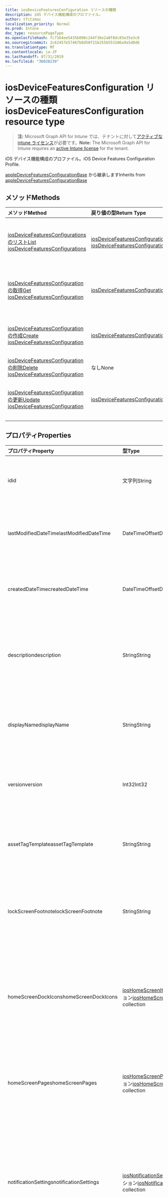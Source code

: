 ```yaml
---
title: iosDeviceFeaturesConfiguration リソースの種類
description: iOS デバイス機能構成のプロファイル。
author: tfitzmac
localization_priority: Normal
ms.prod: Intune
doc_type: resourcePageType
ms.openlocfilehash: fc7164ee5435b090c244f36e2a0f8dc85e35e3c8
ms.sourcegitcommit: 2c62457e57467b8d50f21b255b553106a9a5d8d6
ms.translationtype: MT
ms.contentlocale: ja-JP
ms.lasthandoff: 07/31/2019
ms.locfileid: "36028239"
---
```

# <a name="iosdevicefeaturesconfiguration-resource-type"></a><span data-ttu-id="433be-103">iosDeviceFeaturesConfiguration リソースの種類</span><span class="sxs-lookup"><span data-stu-id="433be-103">iosDeviceFeaturesConfiguration resource type</span></span>

> <span data-ttu-id="433be-104">**注:** Microsoft Graph API for Intune では、テナントに対して[アクティブな intune ライセンス](https://go.microsoft.com/fwlink/?linkid=839381)が必要です。</span><span class="sxs-lookup"><span data-stu-id="433be-104">**Note:** The Microsoft Graph API for Intune requires an [active Intune license](https://go.microsoft.com/fwlink/?linkid=839381) for the tenant.</span></span>

<span data-ttu-id="433be-105">iOS デバイス機能構成のプロファイル。</span><span class="sxs-lookup"><span data-stu-id="433be-105">iOS Device Features Configuration Profile.</span></span>


<span data-ttu-id="433be-106">[appleDeviceFeaturesConfigurationBase](../resources/intune-deviceconfig-appledevicefeaturesconfigurationbase.md) から継承します</span><span class="sxs-lookup"><span data-stu-id="433be-106">Inherits from [appleDeviceFeaturesConfigurationBase](../resources/intune-deviceconfig-appledevicefeaturesconfigurationbase.md)</span></span>

## <a name="methods"></a><span data-ttu-id="433be-107">メソッド</span><span class="sxs-lookup"><span data-stu-id="433be-107">Methods</span></span>
|<span data-ttu-id="433be-108">メソッド</span><span class="sxs-lookup"><span data-stu-id="433be-108">Method</span></span>|<span data-ttu-id="433be-109">戻り値の型</span><span class="sxs-lookup"><span data-stu-id="433be-109">Return Type</span></span>|<span data-ttu-id="433be-110">説明</span><span class="sxs-lookup"><span data-stu-id="433be-110">Description</span></span>|
|:---|:---|:---|
|[<span data-ttu-id="433be-111">iosDeviceFeaturesConfigurations のリスト</span><span class="sxs-lookup"><span data-stu-id="433be-111">List iosDeviceFeaturesConfigurations</span></span>](../api/intune-deviceconfig-iosdevicefeaturesconfiguration-list.md)|<span data-ttu-id="433be-112">[iosDeviceFeaturesConfiguration](../resources/intune-deviceconfig-iosdevicefeaturesconfiguration.md) コレクション</span><span class="sxs-lookup"><span data-stu-id="433be-112">[iosDeviceFeaturesConfiguration](../resources/intune-deviceconfig-iosdevicefeaturesconfiguration.md) collection</span></span>|<span data-ttu-id="433be-113">[iosDeviceFeaturesConfiguration](../resources/intune-deviceconfig-iosdevicefeaturesconfiguration.md) オブジェクトのプロパティとリレーションシップをリストします。</span><span class="sxs-lookup"><span data-stu-id="433be-113">List properties and relationships of the [iosDeviceFeaturesConfiguration](../resources/intune-deviceconfig-iosdevicefeaturesconfiguration.md) objects.</span></span>|
|[<span data-ttu-id="433be-114">iosDeviceFeaturesConfiguration の取得</span><span class="sxs-lookup"><span data-stu-id="433be-114">Get iosDeviceFeaturesConfiguration</span></span>](../api/intune-deviceconfig-iosdevicefeaturesconfiguration-get.md)|[<span data-ttu-id="433be-115">iosDeviceFeaturesConfiguration</span><span class="sxs-lookup"><span data-stu-id="433be-115">iosDeviceFeaturesConfiguration</span></span>](../resources/intune-deviceconfig-iosdevicefeaturesconfiguration.md)|<span data-ttu-id="433be-116">[iosDeviceFeaturesConfiguration](../resources/intune-deviceconfig-iosdevicefeaturesconfiguration.md) オブジェクトのプロパティとリレーションシップを読み取ります。</span><span class="sxs-lookup"><span data-stu-id="433be-116">Read properties and relationships of the [iosDeviceFeaturesConfiguration](../resources/intune-deviceconfig-iosdevicefeaturesconfiguration.md) object.</span></span>|
|[<span data-ttu-id="433be-117">iosDeviceFeaturesConfiguration の作成</span><span class="sxs-lookup"><span data-stu-id="433be-117">Create iosDeviceFeaturesConfiguration</span></span>](../api/intune-deviceconfig-iosdevicefeaturesconfiguration-create.md)|[<span data-ttu-id="433be-118">iosDeviceFeaturesConfiguration</span><span class="sxs-lookup"><span data-stu-id="433be-118">iosDeviceFeaturesConfiguration</span></span>](../resources/intune-deviceconfig-iosdevicefeaturesconfiguration.md)|<span data-ttu-id="433be-119">新しい [iosDeviceFeaturesConfiguration](../resources/intune-deviceconfig-iosdevicefeaturesconfiguration.md) オブジェクトを作成します。</span><span class="sxs-lookup"><span data-stu-id="433be-119">Create a new [iosDeviceFeaturesConfiguration](../resources/intune-deviceconfig-iosdevicefeaturesconfiguration.md) object.</span></span>|
|[<span data-ttu-id="433be-120">iosDeviceFeaturesConfiguration の削除</span><span class="sxs-lookup"><span data-stu-id="433be-120">Delete iosDeviceFeaturesConfiguration</span></span>](../api/intune-deviceconfig-iosdevicefeaturesconfiguration-delete.md)|<span data-ttu-id="433be-121">なし</span><span class="sxs-lookup"><span data-stu-id="433be-121">None</span></span>|<span data-ttu-id="433be-122">[iosDeviceFeaturesConfiguration](../resources/intune-deviceconfig-iosdevicefeaturesconfiguration.md) を削除します。</span><span class="sxs-lookup"><span data-stu-id="433be-122">Deletes a [iosDeviceFeaturesConfiguration](../resources/intune-deviceconfig-iosdevicefeaturesconfiguration.md).</span></span>|
|[<span data-ttu-id="433be-123">iosDeviceFeaturesConfiguration の更新</span><span class="sxs-lookup"><span data-stu-id="433be-123">Update iosDeviceFeaturesConfiguration</span></span>](../api/intune-deviceconfig-iosdevicefeaturesconfiguration-update.md)|[<span data-ttu-id="433be-124">iosDeviceFeaturesConfiguration</span><span class="sxs-lookup"><span data-stu-id="433be-124">iosDeviceFeaturesConfiguration</span></span>](../resources/intune-deviceconfig-iosdevicefeaturesconfiguration.md)|<span data-ttu-id="433be-125">[iosDeviceFeaturesConfiguration](../resources/intune-deviceconfig-iosdevicefeaturesconfiguration.md) オブジェクトのプロパティを更新します。</span><span class="sxs-lookup"><span data-stu-id="433be-125">Update the properties of a [iosDeviceFeaturesConfiguration](../resources/intune-deviceconfig-iosdevicefeaturesconfiguration.md) object.</span></span>|

## <a name="properties"></a><span data-ttu-id="433be-126">プロパティ</span><span class="sxs-lookup"><span data-stu-id="433be-126">Properties</span></span>
|<span data-ttu-id="433be-127">プロパティ</span><span class="sxs-lookup"><span data-stu-id="433be-127">Property</span></span>|<span data-ttu-id="433be-128">型</span><span class="sxs-lookup"><span data-stu-id="433be-128">Type</span></span>|<span data-ttu-id="433be-129">説明</span><span class="sxs-lookup"><span data-stu-id="433be-129">Description</span></span>|
|:---|:---|:---|
|<span data-ttu-id="433be-130">id</span><span class="sxs-lookup"><span data-stu-id="433be-130">id</span></span>|<span data-ttu-id="433be-131">文字列</span><span class="sxs-lookup"><span data-stu-id="433be-131">String</span></span>|<span data-ttu-id="433be-132">エンティティのキー。</span><span class="sxs-lookup"><span data-stu-id="433be-132">Key of the entity.</span></span> <span data-ttu-id="433be-133">[deviceConfiguration](../resources/intune-deviceconfig-deviceconfiguration.md) から継承します</span><span class="sxs-lookup"><span data-stu-id="433be-133">Inherited from [deviceConfiguration](../resources/intune-deviceconfig-deviceconfiguration.md)</span></span>|
|<span data-ttu-id="433be-134">lastModifiedDateTime</span><span class="sxs-lookup"><span data-stu-id="433be-134">lastModifiedDateTime</span></span>|<span data-ttu-id="433be-135">DateTimeOffset</span><span class="sxs-lookup"><span data-stu-id="433be-135">DateTimeOffset</span></span>|<span data-ttu-id="433be-136">オブジェクトの最終更新の DateTime。</span><span class="sxs-lookup"><span data-stu-id="433be-136">DateTime the object was last modified.</span></span> <span data-ttu-id="433be-137">[deviceConfiguration](../resources/intune-deviceconfig-deviceconfiguration.md) から継承します</span><span class="sxs-lookup"><span data-stu-id="433be-137">Inherited from [deviceConfiguration](../resources/intune-deviceconfig-deviceconfiguration.md)</span></span>|
|<span data-ttu-id="433be-138">createdDateTime</span><span class="sxs-lookup"><span data-stu-id="433be-138">createdDateTime</span></span>|<span data-ttu-id="433be-139">DateTimeOffset</span><span class="sxs-lookup"><span data-stu-id="433be-139">DateTimeOffset</span></span>|<span data-ttu-id="433be-140">オブジェクトが作成された DateTime。</span><span class="sxs-lookup"><span data-stu-id="433be-140">DateTime the object was created.</span></span> <span data-ttu-id="433be-141">[deviceConfiguration](../resources/intune-deviceconfig-deviceconfiguration.md) から継承します</span><span class="sxs-lookup"><span data-stu-id="433be-141">Inherited from [deviceConfiguration](../resources/intune-deviceconfig-deviceconfiguration.md)</span></span>|
|<span data-ttu-id="433be-142">description</span><span class="sxs-lookup"><span data-stu-id="433be-142">description</span></span>|<span data-ttu-id="433be-143">String</span><span class="sxs-lookup"><span data-stu-id="433be-143">String</span></span>|<span data-ttu-id="433be-144">管理者が指定した、デバイス構成についての説明。</span><span class="sxs-lookup"><span data-stu-id="433be-144">Admin provided description of the Device Configuration.</span></span> <span data-ttu-id="433be-145">[deviceConfiguration](../resources/intune-deviceconfig-deviceconfiguration.md) から継承します</span><span class="sxs-lookup"><span data-stu-id="433be-145">Inherited from [deviceConfiguration](../resources/intune-deviceconfig-deviceconfiguration.md)</span></span>|
|<span data-ttu-id="433be-146">displayName</span><span class="sxs-lookup"><span data-stu-id="433be-146">displayName</span></span>|<span data-ttu-id="433be-147">String</span><span class="sxs-lookup"><span data-stu-id="433be-147">String</span></span>|<span data-ttu-id="433be-148">管理者が指定した、デバイス構成の名前。</span><span class="sxs-lookup"><span data-stu-id="433be-148">Admin provided name of the device configuration.</span></span> <span data-ttu-id="433be-149">[deviceConfiguration](../resources/intune-deviceconfig-deviceconfiguration.md) から継承します</span><span class="sxs-lookup"><span data-stu-id="433be-149">Inherited from [deviceConfiguration](../resources/intune-deviceconfig-deviceconfiguration.md)</span></span>|
|<span data-ttu-id="433be-150">version</span><span class="sxs-lookup"><span data-stu-id="433be-150">version</span></span>|<span data-ttu-id="433be-151">Int32</span><span class="sxs-lookup"><span data-stu-id="433be-151">Int32</span></span>|<span data-ttu-id="433be-152">デバイス構成のバージョン。</span><span class="sxs-lookup"><span data-stu-id="433be-152">Version of the device configuration.</span></span> <span data-ttu-id="433be-153">[deviceConfiguration](../resources/intune-deviceconfig-deviceconfiguration.md) から継承します</span><span class="sxs-lookup"><span data-stu-id="433be-153">Inherited from [deviceConfiguration](../resources/intune-deviceconfig-deviceconfiguration.md)</span></span>|
|<span data-ttu-id="433be-154">assetTagTemplate</span><span class="sxs-lookup"><span data-stu-id="433be-154">assetTagTemplate</span></span>|<span data-ttu-id="433be-155">String</span><span class="sxs-lookup"><span data-stu-id="433be-155">String</span></span>|<span data-ttu-id="433be-156">ログイン ウィンドウとロック画面に表示される、デバイスの資産タグ情報です。</span><span class="sxs-lookup"><span data-stu-id="433be-156">Asset tag information for the device, displayed on the login window and lock screen.</span></span>|
|<span data-ttu-id="433be-157">lockScreenFootnote</span><span class="sxs-lookup"><span data-stu-id="433be-157">lockScreenFootnote</span></span>|<span data-ttu-id="433be-158">String</span><span class="sxs-lookup"><span data-stu-id="433be-158">String</span></span>|<span data-ttu-id="433be-159">ログイン ウィンドウとロック画面に表示される脚注です。</span><span class="sxs-lookup"><span data-stu-id="433be-159">A footnote displayed on the login window and lock screen.</span></span> <span data-ttu-id="433be-160">IOS 9.3.1 以降で利用可能です。</span><span class="sxs-lookup"><span data-stu-id="433be-160">Available in iOS 9.3.1 and later.</span></span>|
|<span data-ttu-id="433be-161">homeScreenDockIcons</span><span class="sxs-lookup"><span data-stu-id="433be-161">homeScreenDockIcons</span></span>|<span data-ttu-id="433be-162">[iosHomeScreenItem](../resources/intune-deviceconfig-ioshomescreenitem.md) コレクション</span><span class="sxs-lookup"><span data-stu-id="433be-162">[iosHomeScreenItem](../resources/intune-deviceconfig-ioshomescreenitem.md) collection</span></span>|<span data-ttu-id="433be-163">ホーム画面ドックに表示されるアプリとフォルダーのリスト。</span><span class="sxs-lookup"><span data-stu-id="433be-163">A list of app and folders to appear on the Home Screen Dock.</span></span> <span data-ttu-id="433be-164">このコレクションには、最大で 500 個の要素を含めることができます。</span><span class="sxs-lookup"><span data-stu-id="433be-164">This collection can contain a maximum of 500 elements.</span></span>|
|<span data-ttu-id="433be-165">homeScreenPages</span><span class="sxs-lookup"><span data-stu-id="433be-165">homeScreenPages</span></span>|<span data-ttu-id="433be-166">[iosHomeScreenPage](../resources/intune-deviceconfig-ioshomescreenpage.md) コレクション</span><span class="sxs-lookup"><span data-stu-id="433be-166">[iosHomeScreenPage](../resources/intune-deviceconfig-ioshomescreenpage.md) collection</span></span>|<span data-ttu-id="433be-167">ホーム画面上のページのリスト。</span><span class="sxs-lookup"><span data-stu-id="433be-167">A list of pages on the Home Screen.</span></span> <span data-ttu-id="433be-168">このコレクションには、最大 500 個の要素を含めることができます。</span><span class="sxs-lookup"><span data-stu-id="433be-168">This collection can contain a maximum of 500 elements.</span></span>|
|<span data-ttu-id="433be-169">notificationSettings</span><span class="sxs-lookup"><span data-stu-id="433be-169">notificationSettings</span></span>|<span data-ttu-id="433be-170">[iosNotificationSettings](../resources/intune-deviceconfig-iosnotificationsettings.md) コレクション</span><span class="sxs-lookup"><span data-stu-id="433be-170">[iosNotificationSettings](../resources/intune-deviceconfig-iosnotificationsettings.md) collection</span></span>|<span data-ttu-id="433be-171">各バンドル ID ごとの通知設定。監視モードのデバイスにのみ (iOS 9.3 以降) 適用されます。</span><span class="sxs-lookup"><span data-stu-id="433be-171">Notification settings for each bundle id. Applicable to devices in supervised mode only (iOS 9.3 and later).</span></span> <span data-ttu-id="433be-172">このコレクションには、最大で 500 個の要素を含めることができます。</span><span class="sxs-lookup"><span data-stu-id="433be-172">This collection can contain a maximum of 500 elements.</span></span>|

## <a name="relationships"></a><span data-ttu-id="433be-173">リレーションシップ</span><span class="sxs-lookup"><span data-stu-id="433be-173">Relationships</span></span>
|<span data-ttu-id="433be-174">リレーションシップ</span><span class="sxs-lookup"><span data-stu-id="433be-174">Relationship</span></span>|<span data-ttu-id="433be-175">型</span><span class="sxs-lookup"><span data-stu-id="433be-175">Type</span></span>|<span data-ttu-id="433be-176">説明</span><span class="sxs-lookup"><span data-stu-id="433be-176">Description</span></span>|
|:---|:---|:---|
|<span data-ttu-id="433be-177">assignments</span><span class="sxs-lookup"><span data-stu-id="433be-177">assignments</span></span>|<span data-ttu-id="433be-178">[deviceConfigurationAssignment](../resources/intune-deviceconfig-deviceconfigurationassignment.md) コレクション</span><span class="sxs-lookup"><span data-stu-id="433be-178">[deviceConfigurationAssignment](../resources/intune-deviceconfig-deviceconfigurationassignment.md) collection</span></span>|<span data-ttu-id="433be-179">デバイスの構成プロファイルの割り当てのリスト。</span><span class="sxs-lookup"><span data-stu-id="433be-179">The list of assignments for the device configuration profile.</span></span> <span data-ttu-id="433be-180">[deviceConfiguration](../resources/intune-deviceconfig-deviceconfiguration.md) から継承します</span><span class="sxs-lookup"><span data-stu-id="433be-180">Inherited from [deviceConfiguration](../resources/intune-deviceconfig-deviceconfiguration.md)</span></span>|
|<span data-ttu-id="433be-181">deviceStatuses</span><span class="sxs-lookup"><span data-stu-id="433be-181">deviceStatuses</span></span>|<span data-ttu-id="433be-182">[deviceConfigurationDeviceStatus](../resources/intune-deviceconfig-deviceconfigurationdevicestatus.md) コレクション</span><span class="sxs-lookup"><span data-stu-id="433be-182">[deviceConfigurationDeviceStatus](../resources/intune-deviceconfig-deviceconfigurationdevicestatus.md) collection</span></span>|<span data-ttu-id="433be-183">デバイスごとのデバイス構成のインストール状況。</span><span class="sxs-lookup"><span data-stu-id="433be-183">Device configuration installation status by device.</span></span> <span data-ttu-id="433be-184">[deviceConfiguration](../resources/intune-deviceconfig-deviceconfiguration.md) から継承します</span><span class="sxs-lookup"><span data-stu-id="433be-184">Inherited from [deviceConfiguration](../resources/intune-deviceconfig-deviceconfiguration.md)</span></span>|
|<span data-ttu-id="433be-185">userStatuses</span><span class="sxs-lookup"><span data-stu-id="433be-185">userStatuses</span></span>|<span data-ttu-id="433be-186">[deviceConfigurationUserStatus](../resources/intune-deviceconfig-deviceconfigurationuserstatus.md) コレクション</span><span class="sxs-lookup"><span data-stu-id="433be-186">[deviceConfigurationUserStatus](../resources/intune-deviceconfig-deviceconfigurationuserstatus.md) collection</span></span>|<span data-ttu-id="433be-187">ユーザーごとのデバイス構成のインストール状態。</span><span class="sxs-lookup"><span data-stu-id="433be-187">Device configuration installation status by user.</span></span> <span data-ttu-id="433be-188">[deviceConfiguration](../resources/intune-deviceconfig-deviceconfiguration.md) から継承します</span><span class="sxs-lookup"><span data-stu-id="433be-188">Inherited from [deviceConfiguration](../resources/intune-deviceconfig-deviceconfiguration.md)</span></span>|
|<span data-ttu-id="433be-189">deviceStatusOverview</span><span class="sxs-lookup"><span data-stu-id="433be-189">deviceStatusOverview</span></span>|[<span data-ttu-id="433be-190">deviceConfigurationDeviceOverview</span><span class="sxs-lookup"><span data-stu-id="433be-190">deviceConfigurationDeviceOverview</span></span>](../resources/intune-deviceconfig-deviceconfigurationdeviceoverview.md)|<span data-ttu-id="433be-191">デバイス構成のデバイス状態の概要 ([deviceConfiguration](../resources/intune-deviceconfig-deviceconfiguration.md) から継承)</span><span class="sxs-lookup"><span data-stu-id="433be-191">Device Configuration devices status overview Inherited from [deviceConfiguration](../resources/intune-deviceconfig-deviceconfiguration.md)</span></span>|
|<span data-ttu-id="433be-192">userStatusOverview</span><span class="sxs-lookup"><span data-stu-id="433be-192">userStatusOverview</span></span>|[<span data-ttu-id="433be-193">deviceConfigurationUserOverview</span><span class="sxs-lookup"><span data-stu-id="433be-193">deviceConfigurationUserOverview</span></span>](../resources/intune-deviceconfig-deviceconfigurationuseroverview.md)|<span data-ttu-id="433be-194">デバイス構成のユーザー状態の概要 ([deviceConfiguration](../resources/intune-deviceconfig-deviceconfiguration.md) から継承)</span><span class="sxs-lookup"><span data-stu-id="433be-194">Device Configuration users status overview Inherited from [deviceConfiguration](../resources/intune-deviceconfig-deviceconfiguration.md)</span></span>|
|<span data-ttu-id="433be-195">deviceSettingStateSummaries</span><span class="sxs-lookup"><span data-stu-id="433be-195">deviceSettingStateSummaries</span></span>|<span data-ttu-id="433be-196">[settingStateDeviceSummary](../resources/intune-deviceconfig-settingstatedevicesummary.md) コレクション</span><span class="sxs-lookup"><span data-stu-id="433be-196">[settingStateDeviceSummary](../resources/intune-deviceconfig-settingstatedevicesummary.md) collection</span></span>|<span data-ttu-id="433be-197">デバイス構成設定状態のデバイスの要約 ([deviceConfiguration](../resources/intune-deviceconfig-deviceconfiguration.md) から継承)</span><span class="sxs-lookup"><span data-stu-id="433be-197">Device Configuration Setting State Device Summary Inherited from [deviceConfiguration](../resources/intune-deviceconfig-deviceconfiguration.md)</span></span>|

## <a name="json-representation"></a><span data-ttu-id="433be-198">JSON 表記</span><span class="sxs-lookup"><span data-stu-id="433be-198">JSON Representation</span></span>
<span data-ttu-id="433be-199">以下は、リソースの JSON 表記です。</span><span class="sxs-lookup"><span data-stu-id="433be-199">Here is a JSON representation of the resource.</span></span>
<!-- {
  "blockType": "resource",
  "keyProperty": "id",
  "@odata.type": "microsoft.graph.iosDeviceFeaturesConfiguration"
}
-->
``` json
{
  "@odata.type": "#microsoft.graph.iosDeviceFeaturesConfiguration",
  "id": "String (identifier)",
  "lastModifiedDateTime": "String (timestamp)",
  "createdDateTime": "String (timestamp)",
  "description": "String",
  "displayName": "String",
  "version": 1024,
  "assetTagTemplate": "String",
  "lockScreenFootnote": "String",
  "homeScreenDockIcons": [
    {
      "@odata.type": "microsoft.graph.iosHomeScreenItem",
      "displayName": "String",
      "pages": [
        {
          "@odata.type": "microsoft.graph.iosHomeScreenFolderPage",
          "displayName": "String",
          "apps": [
            {
              "@odata.type": "microsoft.graph.iosHomeScreenApp",
              "displayName": "String",
              "bundleID": "String"
            }
          ]
        }
      ]
    }
  ],
  "homeScreenPages": [
    {
      "@odata.type": "microsoft.graph.iosHomeScreenPage",
      "displayName": "String",
      "icons": [
        {
          "@odata.type": "microsoft.graph.iosHomeScreenItem",
          "displayName": "String",
          "pages": [
            {
              "@odata.type": "microsoft.graph.iosHomeScreenFolderPage",
              "displayName": "String",
              "apps": [
                {
                  "@odata.type": "microsoft.graph.iosHomeScreenApp",
                  "displayName": "String",
                  "bundleID": "String"
                }
              ]
            }
          ]
        }
      ]
    }
  ],
  "notificationSettings": [
    {
      "@odata.type": "microsoft.graph.iosNotificationSettings",
      "bundleID": "String",
      "appName": "String",
      "publisher": "String",
      "enabled": true,
      "showInNotificationCenter": true,
      "showOnLockScreen": true,
      "alertType": "String",
      "badgesEnabled": true,
      "soundsEnabled": true
    }
  ]
}
```




